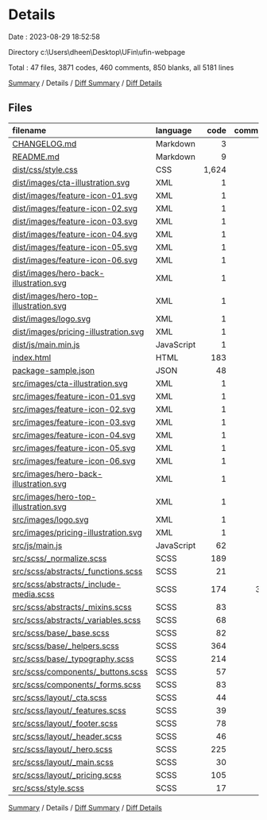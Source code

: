 # Details

Date : 2023-08-29 18:52:58

Directory c:\\Users\\dheen\\Desktop\\UFin\\ufin-webpage

Total : 47 files,  3871 codes, 460 comments, 850 blanks, all 5181 lines

[Summary](results.md) / Details / [Diff Summary](diff.md) / [Diff Details](diff-details.md)

## Files
| filename | language | code | comment | blank | total |
| :--- | :--- | ---: | ---: | ---: | ---: |
| [CHANGELOG.md](/CHANGELOG.md) | Markdown | 3 | 0 | 3 | 6 |
| [README.md](/README.md) | Markdown | 9 | 0 | 5 | 14 |
| [dist/css/style.css](/dist/css/style.css) | CSS | 1,624 | 1 | 351 | 1,976 |
| [dist/images/cta-illustration.svg](/dist/images/cta-illustration.svg) | XML | 1 | 0 | 0 | 1 |
| [dist/images/feature-icon-01.svg](/dist/images/feature-icon-01.svg) | XML | 1 | 0 | 0 | 1 |
| [dist/images/feature-icon-02.svg](/dist/images/feature-icon-02.svg) | XML | 1 | 0 | 0 | 1 |
| [dist/images/feature-icon-03.svg](/dist/images/feature-icon-03.svg) | XML | 1 | 0 | 0 | 1 |
| [dist/images/feature-icon-04.svg](/dist/images/feature-icon-04.svg) | XML | 1 | 0 | 0 | 1 |
| [dist/images/feature-icon-05.svg](/dist/images/feature-icon-05.svg) | XML | 1 | 0 | 0 | 1 |
| [dist/images/feature-icon-06.svg](/dist/images/feature-icon-06.svg) | XML | 1 | 0 | 0 | 1 |
| [dist/images/hero-back-illustration.svg](/dist/images/hero-back-illustration.svg) | XML | 1 | 0 | 0 | 1 |
| [dist/images/hero-top-illustration.svg](/dist/images/hero-top-illustration.svg) | XML | 1 | 0 | 0 | 1 |
| [dist/images/logo.svg](/dist/images/logo.svg) | XML | 1 | 0 | 0 | 1 |
| [dist/images/pricing-illustration.svg](/dist/images/pricing-illustration.svg) | XML | 1 | 0 | 0 | 1 |
| [dist/js/main.min.js](/dist/js/main.min.js) | JavaScript | 1 | 0 | 0 | 1 |
| [index.html](/index.html) | HTML | 183 | 34 | 8 | 225 |
| [package-sample.json](/package-sample.json) | JSON | 48 | 6 | 1 | 55 |
| [src/images/cta-illustration.svg](/src/images/cta-illustration.svg) | XML | 1 | 0 | 0 | 1 |
| [src/images/feature-icon-01.svg](/src/images/feature-icon-01.svg) | XML | 1 | 0 | 0 | 1 |
| [src/images/feature-icon-02.svg](/src/images/feature-icon-02.svg) | XML | 1 | 0 | 0 | 1 |
| [src/images/feature-icon-03.svg](/src/images/feature-icon-03.svg) | XML | 1 | 0 | 0 | 1 |
| [src/images/feature-icon-04.svg](/src/images/feature-icon-04.svg) | XML | 1 | 0 | 0 | 1 |
| [src/images/feature-icon-05.svg](/src/images/feature-icon-05.svg) | XML | 1 | 0 | 0 | 1 |
| [src/images/feature-icon-06.svg](/src/images/feature-icon-06.svg) | XML | 1 | 0 | 0 | 1 |
| [src/images/hero-back-illustration.svg](/src/images/hero-back-illustration.svg) | XML | 1 | 0 | 0 | 1 |
| [src/images/hero-top-illustration.svg](/src/images/hero-top-illustration.svg) | XML | 1 | 0 | 0 | 1 |
| [src/images/logo.svg](/src/images/logo.svg) | XML | 1 | 0 | 0 | 1 |
| [src/images/pricing-illustration.svg](/src/images/pricing-illustration.svg) | XML | 1 | 0 | 0 | 1 |
| [src/js/main.js](/src/js/main.js) | JavaScript | 62 | 3 | 7 | 72 |
| [src/scss/_normalize.scss](/src/scss/_normalize.scss) | SCSS | 189 | 0 | 42 | 231 |
| [src/scss/abstracts/_functions.scss](/src/scss/abstracts/_functions.scss) | SCSS | 21 | 28 | 7 | 56 |
| [src/scss/abstracts/_include-media.scss](/src/scss/abstracts/_include-media.scss) | SCSS | 174 | 323 | 71 | 568 |
| [src/scss/abstracts/_mixins.scss](/src/scss/abstracts/_mixins.scss) | SCSS | 83 | 6 | 13 | 102 |
| [src/scss/abstracts/_variables.scss](/src/scss/abstracts/_variables.scss) | SCSS | 68 | 10 | 6 | 84 |
| [src/scss/base/_base.scss](/src/scss/base/_base.scss) | SCSS | 82 | 1 | 21 | 104 |
| [src/scss/base/_helpers.scss](/src/scss/base/_helpers.scss) | SCSS | 364 | 2 | 111 | 477 |
| [src/scss/base/_typography.scss](/src/scss/base/_typography.scss) | SCSS | 214 | 0 | 39 | 253 |
| [src/scss/components/_buttons.scss](/src/scss/components/_buttons.scss) | SCSS | 57 | 0 | 11 | 68 |
| [src/scss/components/_forms.scss](/src/scss/components/_forms.scss) | SCSS | 83 | 0 | 19 | 102 |
| [src/scss/layout/_cta.scss](/src/scss/layout/_cta.scss) | SCSS | 44 | 0 | 11 | 55 |
| [src/scss/layout/_features.scss](/src/scss/layout/_features.scss) | SCSS | 39 | 0 | 11 | 50 |
| [src/scss/layout/_footer.scss](/src/scss/layout/_footer.scss) | SCSS | 78 | 0 | 19 | 97 |
| [src/scss/layout/_header.scss](/src/scss/layout/_header.scss) | SCSS | 46 | 0 | 8 | 54 |
| [src/scss/layout/_hero.scss](/src/scss/layout/_hero.scss) | SCSS | 225 | 1 | 44 | 270 |
| [src/scss/layout/_main.scss](/src/scss/layout/_main.scss) | SCSS | 30 | 1 | 7 | 38 |
| [src/scss/layout/_pricing.scss](/src/scss/layout/_pricing.scss) | SCSS | 105 | 0 | 21 | 126 |
| [src/scss/style.scss](/src/scss/style.scss) | SCSS | 17 | 44 | 14 | 75 |

[Summary](results.md) / Details / [Diff Summary](diff.md) / [Diff Details](diff-details.md)